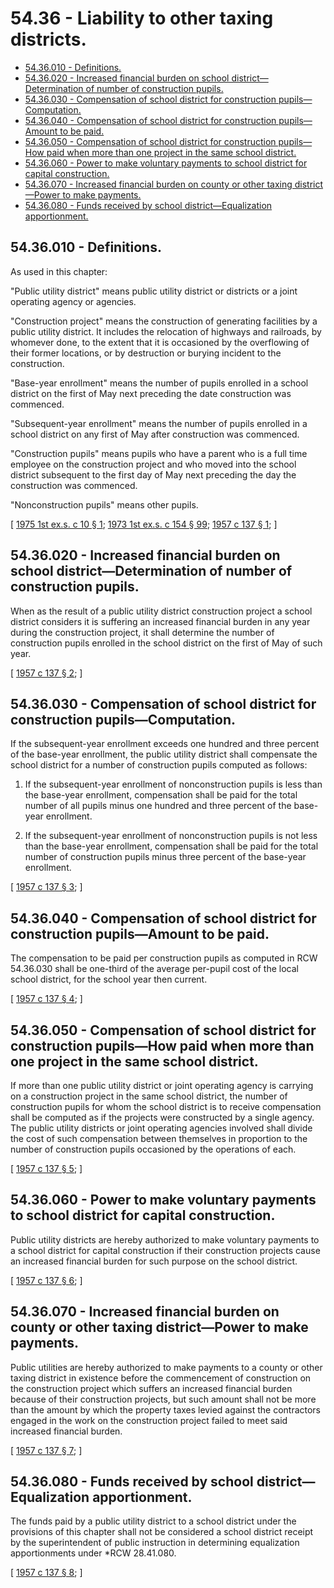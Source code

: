 # 54.36 - Liability to other taxing districts.
* [54.36.010 - Definitions.](#5436010---definitions)
* [54.36.020 - Increased financial burden on school district—Determination of number of construction pupils.](#5436020---increased-financial-burden-on-school-districtdetermination-of-number-of-construction-pupils)
* [54.36.030 - Compensation of school district for construction pupils—Computation.](#5436030---compensation-of-school-district-for-construction-pupilscomputation)
* [54.36.040 - Compensation of school district for construction pupils—Amount to be paid.](#5436040---compensation-of-school-district-for-construction-pupilsamount-to-be-paid)
* [54.36.050 - Compensation of school district for construction pupils—How paid when more than one project in the same school district.](#5436050---compensation-of-school-district-for-construction-pupilshow-paid-when-more-than-one-project-in-the-same-school-district)
* [54.36.060 - Power to make voluntary payments to school district for capital construction.](#5436060---power-to-make-voluntary-payments-to-school-district-for-capital-construction)
* [54.36.070 - Increased financial burden on county or other taxing district—Power to make payments.](#5436070---increased-financial-burden-on-county-or-other-taxing-districtpower-to-make-payments)
* [54.36.080 - Funds received by school district—Equalization apportionment.](#5436080---funds-received-by-school-districtequalization-apportionment)
## 54.36.010 - Definitions.
As used in this chapter:

"Public utility district" means public utility district or districts or a joint operating agency or agencies.

"Construction project" means the construction of generating facilities by a public utility district. It includes the relocation of highways and railroads, by whomever done, to the extent that it is occasioned by the overflowing of their former locations, or by destruction or burying incident to the construction.

"Base-year enrollment" means the number of pupils enrolled in a school district on the first of May next preceding the date construction was commenced.

"Subsequent-year enrollment" means the number of pupils enrolled in a school district on any first of May after construction was commenced.

"Construction pupils" means pupils who have a parent who is a full time employee on the construction project and who moved into the school district subsequent to the first day of May next preceding the day the construction was commenced.

"Nonconstruction pupils" means other pupils.

\[ [1975 1st ex.s. c 10 § 1](http://leg.wa.gov/CodeReviser/documents/sessionlaw/1975ex1c10.pdf?cite=1975%201st%20ex.s.%20c%2010%20§%201); [1973 1st ex.s. c 154 § 99](http://leg.wa.gov/CodeReviser/documents/sessionlaw/1973ex1c154.pdf?cite=1973%201st%20ex.s.%20c%20154%20§%2099); [1957 c 137 § 1](http://leg.wa.gov/CodeReviser/documents/sessionlaw/1957c137.pdf?cite=1957%20c%20137%20§%201); \]

## 54.36.020 - Increased financial burden on school district—Determination of number of construction pupils.
When as the result of a public utility district construction project a school district considers it is suffering an increased financial burden in any year during the construction project, it shall determine the number of construction pupils enrolled in the school district on the first of May of such year.

\[ [1957 c 137 § 2](http://leg.wa.gov/CodeReviser/documents/sessionlaw/1957c137.pdf?cite=1957%20c%20137%20§%202); \]

## 54.36.030 - Compensation of school district for construction pupils—Computation.
If the subsequent-year enrollment exceeds one hundred and three percent of the base-year enrollment, the public utility district shall compensate the school district for a number of construction pupils computed as follows:

1. If the subsequent-year enrollment of nonconstruction pupils is less than the base-year enrollment, compensation shall be paid for the total number of all pupils minus one hundred and three percent of the base-year enrollment.

2. If the subsequent-year enrollment of nonconstruction pupils is not less than the base-year enrollment, compensation shall be paid for the total number of construction pupils minus three percent of the base-year enrollment.

\[ [1957 c 137 § 3](http://leg.wa.gov/CodeReviser/documents/sessionlaw/1957c137.pdf?cite=1957%20c%20137%20§%203); \]

## 54.36.040 - Compensation of school district for construction pupils—Amount to be paid.
The compensation to be paid per construction pupils as computed in RCW 54.36.030 shall be one-third of the average per-pupil cost of the local school district, for the school year then current.

\[ [1957 c 137 § 4](http://leg.wa.gov/CodeReviser/documents/sessionlaw/1957c137.pdf?cite=1957%20c%20137%20§%204); \]

## 54.36.050 - Compensation of school district for construction pupils—How paid when more than one project in the same school district.
If more than one public utility district or joint operating agency is carrying on a construction project in the same school district, the number of construction pupils for whom the school district is to receive compensation shall be computed as if the projects were constructed by a single agency. The public utility districts or joint operating agencies involved shall divide the cost of such compensation between themselves in proportion to the number of construction pupils occasioned by the operations of each.

\[ [1957 c 137 § 5](http://leg.wa.gov/CodeReviser/documents/sessionlaw/1957c137.pdf?cite=1957%20c%20137%20§%205); \]

## 54.36.060 - Power to make voluntary payments to school district for capital construction.
Public utility districts are hereby authorized to make voluntary payments to a school district for capital construction if their construction projects cause an increased financial burden for such purpose on the school district.

\[ [1957 c 137 § 6](http://leg.wa.gov/CodeReviser/documents/sessionlaw/1957c137.pdf?cite=1957%20c%20137%20§%206); \]

## 54.36.070 - Increased financial burden on county or other taxing district—Power to make payments.
Public utilities are hereby authorized to make payments to a county or other taxing district in existence before the commencement of construction on the construction project which suffers an increased financial burden because of their construction projects, but such amount shall not be more than the amount by which the property taxes levied against the contractors engaged in the work on the construction project failed to meet said increased financial burden.

\[ [1957 c 137 § 7](http://leg.wa.gov/CodeReviser/documents/sessionlaw/1957c137.pdf?cite=1957%20c%20137%20§%207); \]

## 54.36.080 - Funds received by school district—Equalization apportionment.
The funds paid by a public utility district to a school district under the provisions of this chapter shall not be considered a school district receipt by the superintendent of public instruction in determining equalization apportionments under *RCW 28.41.080.

\[ [1957 c 137 § 8](http://leg.wa.gov/CodeReviser/documents/sessionlaw/1957c137.pdf?cite=1957%20c%20137%20§%208); \]

